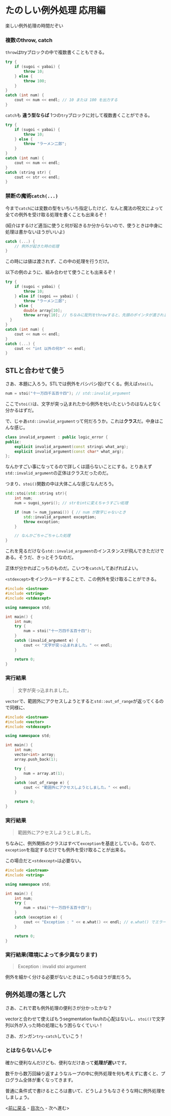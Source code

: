 # たのしい例外処理 応用編

楽しい例外処理の時間だぞい

### 複数のthrow, catch

`throw`はtryブロックの中で複数書くこともできる。

```c++
try {
    if (sugoi < yabai) {
        throw 10;
    } else {
        throw 100;
    }
}
catch (int num) {
    cout << num << endl; // 10 または 100 を出力する
}
```

`catch`も **違う型ならば** 1つの`try`ブロックに対して複数書くことができる。

```c++
try {
    if (sugoi < yabai) {
        throw 10;
    } else {
        throw "ラーメン二郎";
    }
}
catch (int num) {
    cout << num << endl;
}
catch (string str) {
    cout << str << endl;
}
```

### 禁断の魔術`catch(...)`

今まで`catch`には変数の型をいちいち指定したけど、なんと魔法の呪文によって全ての例外を受け取る処理を書くことも出来るぞ！

(紹介はするけど適当に使うと何が起きるか分からないので、使うときは中身に処理は書かないほうがいいよ)

```c++
catch (...) {
    // 例外が起きた時の処理
}
```

この時には値は渡されず、この中の処理を行うだけ。

以下の例のように、組み合わせて使うことも出来るぞ！

```c++
try {
    if (sugoi < yabai) {
        throw 10;
    } else if (sugoi == yabai) {
        throw "ラーメン二郎";
    } else {
        double array[10];
        throw array[10]; // ちなみに配列をthrowすると、先頭のポインタが渡されます
  }
}
catch (int num) {
    cout << num << endl;
}
catch (...) {
    cout << "int 以外の何か" << endl;
}
```


## STLと合わせて使う

さあ、本題に入ろう。STLでは例外をバシバシ投げてくる。例えば`stoi()`。

```c++
num = stoi("十一万四千五百十四"); // std::invalid_argument
```

ここで`stoi()`は、文字が突っ込まれたから例外を吐いたというのはなんとなく分かるはずだ。

で、じゃあ`std::invalid_argument`って何だろうか。これは**クラス**だ。中身はこんな感じ。

```c++
class invalid_argument : public logic_error {
public:
    explicit invalid_argument(const string& what_arg);
    explicit invalid_argument(const char* what_arg);
};
```

なんかすごい事になってるので詳しくは語らないことにする。とりあえず`std::invalid_argument`の正体はクラスだったのだ。

つまり、`stoi()`関数の中は大体こんな感じなんだろう。

```c++
std::stoi(std::string str){
    int num;
    num = sugoi_syori(); // strをintに変えちゃうすごい処理

    if (num != num_jyanai()) { // num が数字じゃないとき
        std::invalid_argument exception;
        throw exception;
    }

    // なんかごちゃごちゃした処理
}

```

これを見るだけなら`std::invalid_argument`のインスタンスが飛んできただけである。そうだ、きっとそうなのだ。

正体が分かればこっちのものだ。こいつを`catch`してあげればよい。

`<stdexcept>`をインクルードすることで、この例外を受け取ることができる。
```c++
#include <iostream>
#include <string>
#include <stdexcept>

using namespace std;

int main() {
    int num;
    try {
        num = stoi("十一万四千五百十四");
    }
    catch (invalid_argument e) {
        cout << "文字が突っ込まれました。" << endl;  
    }

    return 0;
}
```

### 実行結果
> 文字が突っ込まれました。

`vector`で、範囲外にアクセスしようとすると`std::out_of_range`が返ってくるので同様に、
```c++
#include <iostream>
#include <vector>
#include <stdexcept>

using namespace std;

int main() {
    int num;
    vector<int> array;
    array.push_back(1);

    try {
        num = array.at(1);
    }
    catch (out_of_range e) {
        cout << "範囲外にアクセスしようとしました。" << endl;  
    }

    return 0;
}
```

### 実行結果
> 範囲外にアクセスしようとしました。

ちなみに、例外関係のクラスはすべて`exception`を基底としている。なので、`exception`を指定するだけでも例外を受け取ることが出来る。

この場合だと`<stdexcept>`は必要ない。

```c++
#include <iostream>
#include <string>

using namespace std;

int main() {
    int num;
    try {
        num = stoi("十一万四千五百十四");
    }
    catch (exception e) {
        cout << "Exception : " << e.what() << endl; // e.what() でエラーの内容が出てくる  
    }

    return 0;
}
```

### 実行結果(環境によって多少異なります)

> Exception : invalid stoi argument

例外を細かく分ける必要がないときはこっちのほうが楽だろう。


## 例外処理の落とし穴

さあ、これで君も例外処理の便利さが分かったかな？

vectorと合わせて使えばもうsegmentation faultの心配はないし、`stoi()`で文字列以外が入った時の処理にもう困らなくていい！

さあ、ガンガン`try-catch`していこう！

### とはならないんじゃ

確かに便利なんだけども、便利なだけあって**処理が遅い**です。

数千から数万回繰り返すようなループの中に例外処理を何も考えずに書くと、プログラム全体が重くなってきます。

普通に条件式で書けるところは書いて、どうしようもなさそうな時に例外処理をしましょう。

<[前に戻る](xx-ExceptionHandling.md) - [目次へ](../README.md) - 次へ進む>
